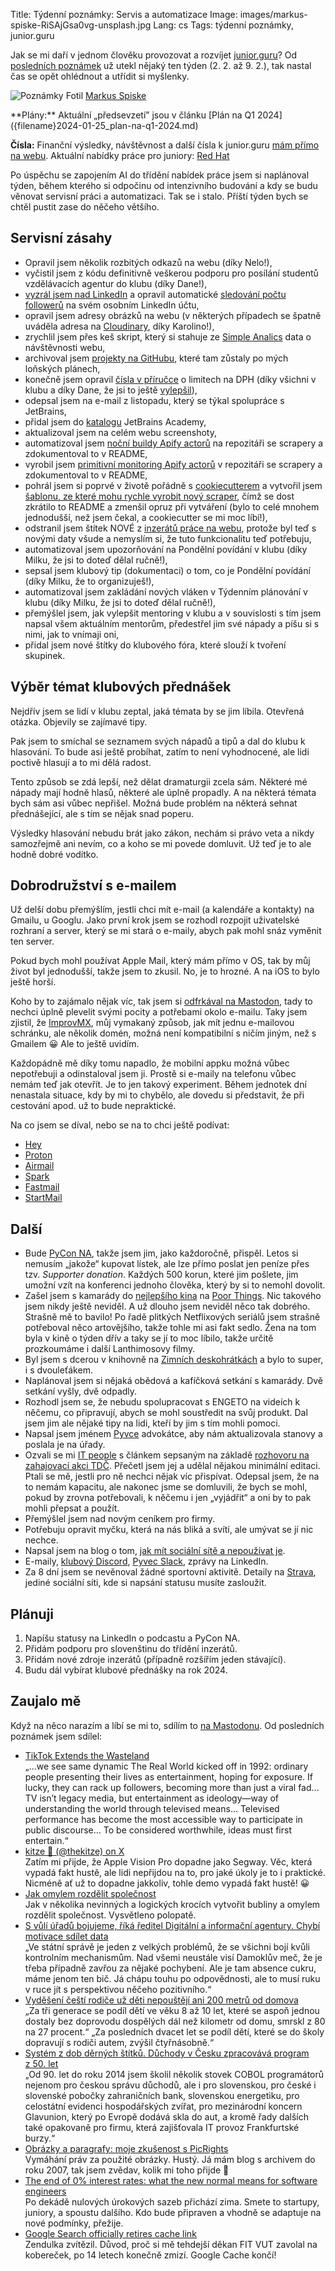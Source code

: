 Title: Týdenní poznámky: Servis a automatizace
Image: images/markus-spiske-RiSAjGsa0vg-unsplash.jpg
Lang: cs
Tags: týdenní poznámky, junior.guru

Jak se mi daří v jednom člověku provozovat a rozvíjet [junior.guru](https://junior.guru/)?
Od [posledních poznámek]({filename}2024-02-02_tydenni-poznamky-pracovni-inzeraty-pres-ai.md) už utekl nějaký ten týden (2. 2. až 9. 2.), tak nastal čas se opět ohlédnout a utřídit si myšlenky.

![Poznámky]({static}/images/markus-spiske-RiSAjGsa0vg-unsplash.jpg)
Fotil [Markus Spiske](https://unsplash.com/@markusspiske)

<div class="alert alert-warning" role="alert" markdown="1">
**Plány:** Aktuální „předsevzetí” jsou v článku [Plán na Q1 2024]({filename}2024-01-25_plan-na-q1-2024.md)

**Čísla:** Finanční výsledky, návštěvnost a další čísla k junior.guru [mám přímo na webu](https://junior.guru/open/).
Aktuální nabídky práce pro juniory: [Red Hat](https://junior.guru/jobs/aac817ee027512f150caf872e149e12ef9246815b1ecf880501b877d/)
</div>

Po úspěchu se zapojením AI do třídění nabídek práce jsem si naplánoval týden, během kterého si odpočinu od intenzivního budování a kdy se budu věnovat servisní práci a automatizaci.
Tak se i stalo.
Příští týden bych se chtěl pustit zase do něčeho většího.

## Servisní zásahy

-   Opravil jsem několik rozbitých odkazů na webu (díky Nelo!),
-   vyčistil jsem z kódu definitivně veškerou podporu pro posílání studentů vzdělávacích agentur do klubu (díky Dane!),
-   [vyzrál jsem nad LinkedIn](https://github.com/juniorguru/junior.guru/commit/92e4126799c7a3920f789291f39f143f5606a7a3) a opravil automatické [sledování počtu followerů](https://junior.guru/open/#socialni-site-a-newsletter) na svém osobním LinkedIn účtu,
-   opravil jsem adresy obrázků na webu (v některých případech se špatně uváděla adresa na [Cloudinary](https://cloudinary.com/), díky Karolino!),
-   zrychlil jsem přes keš skript, který si stahuje ze [Simple Analics](https://simpleanalytics.com/junior.guru) data o návštěvnosti webu,
-   archivoval jsem [projekty na GitHubu](https://github.com/orgs/juniorguru/projects), které tam zůstaly po mých loňských plánech,
-   konečně jsem opravil [čísla v příručce](https://junior.guru/handbook/interview/#prace-na-ico) o limitech na DPH (díky všichni v klubu a díky Dane, že jsi to ještě [vylepšil](https://github.com/juniorguru/junior.guru/pull/1300)),
-   odepsal jsem na e-mail z listopadu, který se týkal spolupráce s JetBrains,
-   přidal jsem do [katalogu](https://junior.guru/courses/) JetBrains Academy,
-   aktualizoval jsem na celém webu screenshoty,
-   automatizoval jsem [noční buildy Apify actorů](https://github.com/juniorguru/plucker/issues/7) na repozitáři se scrapery a zdokumentoval to v README,
-   vyrobil jsem [primitivní monitoring Apify actorů](https://github.com/juniorguru/plucker/issues/17) v repozitáři se scrapery a zdokumentoval to v README,
-   pohrál jsem si poprvé v životě pořádně s [cookiecutterem](https://cookiecutter.readthedocs.io/) a vytvořil jsem [šablonu, ze které mohu rychle vyrobit nový scraper](https://github.com/juniorguru/plucker/issues/8), čímž se dost zkrátilo to README a zmenšil opruz při vytváření (bylo to celé mnohem jednodušší, než jsem čekal, a cookiecutter se mi moc líbí!),
-   odstranil jsem štítek NOVÉ z [inzerátů práce na webu](https://junior.guru/jobs/), protože byl teď s novými daty všude a nemyslím si, že tuto funkcionalitu teď potřebuju,
-   automatizoval jsem upozorňování na Pondělní povídání v klubu (díky Milku, že jsi to doteď dělal ručně!),
-   sepsal jsem klubový tip (dokumentaci) o tom, co je Pondělní povídání (díky Milku, že to organizuješ!),
-   automatizoval jsem zakládání nových vláken v Týdenním plánování v klubu (díky Milku, že jsi to doteď dělal ručně!),
-   přemýšlel jsem, jak vylepšit mentoring v klubu a v souvislosti s tím jsem napsal všem aktuálním mentorům, předestřel jim své nápady a píšu si s nimi, jak to vnímaji oni,
-   přidal jsem nové štítky do klubového fóra, které slouží k tvoření skupinek.

## Výběr témat klubových přednášek

Nejdřív jsem se lidí v klubu zeptal, jaká témata by se jim líbila.
Otevřená otázka.
Objevily se zajímavé tipy.

Pak jsem to smíchal se seznamem svých nápadů a tipů a dal do klubu k hlasování.
To bude asi ještě probíhat, zatím to není vyhodnocené, ale lidi poctivě hlasují a to mi dělá radost.

Tento způsob se zdá lepší, než dělat dramaturgii zcela sám.
Některé mé nápady mají hodně hlasů, některé ale úplně propadly.
A na některá témata bych sám asi vůbec nepřišel.
Možná bude problém na některá sehnat přednášející, ale s tím se nějak snad poperu.

Výsledky hlasování nebudu brát jako zákon, nechám si právo veta a nikdy samozřejmě ani nevím, co a koho se mi povede domluvit.
Už teď je to ale hodně dobré vodítko.

## Dobrodružství s e-mailem

Už delší dobu přemýšlím, jestli chci mít e-mail (a kalendáře a kontakty) na Gmailu, u Googlu.
Jako první krok jsem se rozhodl rozpojit uživatelské rozhraní a server, který se mi stará o e-maily, abych pak mohl snáz vyměnit ten server.

Pokud bych mohl používat Apple Mail, který mám přímo v OS, tak by můj život byl jednodušší, takže jsem to zkusil.
No, je to hrozné.
A na iOS to bylo ještě horší.

Koho by to zajámalo nějak víc, tak jsem si [odfrkával na Mastodon](https://mastodonczech.cz/@honzajavorek/), tady to nechci úplně plevelit svými pocity a potřebami okolo e-mailu.
Taky jsem zjistil, že [ImprovMX](https://improvmx.com/), můj vymakaný způsob, jak mít jednu e-mailovou schránku, ale několik domén, možná není kompatibilní s ničím jiným, než s Gmailem 😀
Ale to ještě uvidím.

Každopádně mě díky tomu napadlo, že mobilní appku možná vůbec nepotřebuji a odinstaloval jsem ji.
Prostě si e-maily na telefonu vůbec nemám teď jak otevřít.
Je to jen takový experiment.
Během jednotek dní nenastala situace, kdy by mi to chybělo, ale dovedu si představit, že při cestování apod. už to bude nepraktické.

Na co jsem se díval, nebo se na to chci ještě podívat:

-   [Hey](https://www.hey.com/)
-   [Proton](https://proton.me/)
-   [Airmail](https://airmailapp.com/)
-   [Spark](https://sparkmailapp.com/)
-   [Fastmail](https://www.fastmail.com/)
-   [StartMail](https://www.startmail.com/)

## Další

-   Bude [PyCon NA](https://na.pycon.org/), takže jsem jim, jako každoročně, přispěl.
    Letos si nemusím „jakože“ kupovat lístek, ale lze přímo poslat jen peníze přes tzv. _Supporter donation_.
    Každých 500 korun, které jim pošlete, jim umožní vzít na konferenci jednoho člověka, který by si to nemohl dovolit.
-   Zašel jsem s kamarády do [nejlepšího kina](https://kinoaero.cz/) na [Poor Things](https://www.csfd.cz/film/1002404-chudacci/prehled/).
    Nic takového jsem nikdy ještě neviděl.
    A už dlouho jsem neviděl něco tak dobrého.
    Strašně mě to bavilo!
    Po řadě plitkých Netflixových seriálů jsem strašně potřeboval něco artovějšího, takže tohle mi asi fakt sedlo.
    Žena na tom byla v kině o týden dřív a taky se jí to moc líbilo, takže určitě prozkoumáme i další Lanthimosovy filmy.
-   Byl jsem s dcerou v knihovně na [Zimních deskohrátkách](https://www.mlp.cz/cz/akce/e26674-zimni-deskohratky/) a bylo to super, i s dvouleťákem.
-   Naplánoval jsem si nějaká obědová a kafíčková setkání s kamarády.
    Dvě setkání vyšly, dvě odpadly.
-   Rozhodl jsem se, že nebudu spolupracovat s ENGETO na videích k něčemu, co připravují, abych se mohl soustředit na svůj produkt.
    Dal jsem jim ale nějaké tipy na lidi, kteří by jim s tím mohli pomoci.
-   Napsal jsem jménem [Pyvce](https://pyvec.org/) advokátce, aby nám aktualizovala stanovy a poslala je na úřady.
-   Ozvali se mi [IT people](https://www.itpeoplecz.cz/) s článkem sepsaným na základě [rozhovoru na zahajovací akci TDČ]({filename}2023-11-27_tyden-pro-digitalni-cesko-z-pohledu-partnera.md).
    Přečetl jsem jej a udělal nějakou minimální editaci.
    Ptali se mě, jestli pro ně nechci nějak víc přispívat.
    Odepsal jsem, že na to nemám kapacitu, ale nakonec jsme se domluvili, že bych se mohl, pokud by zrovna potřebovali, k něčemu i jen „vyjádřit“ a oni by to pak mohli přepsat a použít.
-   Přemýšlel jsem nad novým ceníkem pro firmy.
-   Potřebuju opravit myčku, která na nás bliká a svítí, ale umývat se jí nic nechce.
-   Napsal jsem na blog o tom, [jak mít sociální sítě a nepoužívat je]({filename}2024-02-04_jak-mit-socialni-site-a-nepouzivat-je.md).
-   E-maily, [klubový Discord](https://junior.guru/club/), [Pyvec Slack](https://docs.pyvec.org/operations/support.html#sit-kontaktu), zprávy na LinkedIn.
-   Za 8 dní jsem se nevěnoval žádné sportovní aktivitě.
    Detaily na [Strava](https://www.strava.com/athletes/31242569), jediné sociální síti, kde si napsání statusu musíte zasloužit.

## Plánuji

1.  Napíšu statusy na LinkedIn o podcastu a PyCon NA.
2.  Přidám podporu pro slovenštinu do třídění inzerátů.
3.  Přidám nové zdroje inzerátů (případně rozšířím jeden stávající).
4.  Budu dál vybírat klubové přednášky na rok 2024.

## Zaujalo mě

Když na něco narazím a líbí se mi to, sdílím to [na Mastodonu](https://mastodonczech.cz/@honzajavorek).
Od posledních poznámek jsem sdílel:

- [TikTok Extends the Wasteland](https://hedgehogreview.com/issues/theological-variations/articles/tiktok-extends-the-wasteland)<br>„…we see same dynamic The Real World kicked off in 1992: ordinary people presenting their lives as entertainment, hoping for exposure. If lucky, they can rack up followers, becoming more than just a viral fad… TV isn’t legacy media, but entertainment as ideology—way of understanding the world through televised means… Televised performance has become the most accessible way to participate in public discourse… To be considered worthwhile, ideas must first entertain.“
- [kitze 🚀 (@thekitze) on X](https://twitter.com/thekitze/status/1754189182992253156)<br>Zatím mi přijde, že Apple Vision Pro dopadne jako Segway. Věc, která vypadá fakt hustě, ale lidi nepřijdou na to, pro jaké úkoly je to i praktické. Nicméně ať už to dopadne jakkoliv, tohle demo vypadá fakt hustě! 😀
- [Jak omylem rozdělit společnost](https://fajfka.cz/bubliny/)<br>Jak v několika nevinných a logických krocích vytvořit bubliny a omylem rozdělit společnost. Vysvětleno polopatě.
- [S vůlí úřadů bojujeme, říká ředitel Digitální a informační agentury. Chybí motivace sdílet data](https://www.irozhlas.cz/zpravy-domov/s-vuli-uradu-bojujeme-rika-reditel-digitalni-a-informacni-agentury-chybi_2401211840_hof)<br>„Ve státní správě je jeden z velkých problémů, že se všichni bojí kvůli kontrolním mechanismům. Nad všemi neustále visí Damoklův meč, že je třeba případně zavřou za nějaké pochybení. Ale je tam absence cukru, máme jenom ten bič. Já chápu touhu po odpovědnosti, ale to musí ruku v ruce jít s perspektivou něčeho pozitivního.“
- [Vyděšení čeští rodiče už děti nepouštějí ani 200 metrů od domova](https://www.seznamzpravy.cz/clanek/fakta-cesti-rodice-se-dnes-o-deti-boji-tak-az-jim-vzali-svobodu-231552)<br>„Za tři generace se podíl dětí ve věku 8 až 10 let, které se aspoň jednou dostaly bez doprovodu dospělých dál než kilometr od domu, smrskl z 80 na 27 procent.“ „Za posledních dvacet let se podíl dětí, které se do školy dopravují s rodiči autem, zvýšil čtyřnásobně.“
- [Systém z dob děrných štítků. Důchody v Česku zpracovává program z 50. let](https://www.seznamzpravy.cz/clanek/domaci-zivot-v-cesku-system-z-dob-dernych-stitku-duchody-v-cesku-zpracovava-program-z-50-let-231952)<br>„Od 90. let do roku 2014 jsem školil několik stovek COBOL programátorů nejenom pro českou správu důchodů, ale i pro slovenskou, pro české i slovenské pobočky zahraničních bank, slovenskou energetiku, pro celostátní evidenci hospodářských zvířat, pro mezinárodní koncern Glavunion, který po Evropě dodává skla do aut, a kromě řady dalších také opakovaně pro firmu, která zajišťovala IT provoz Frankfurtské burzy.“
- [Obrázky a paragrafy: moje zkušenost s PicRights](https://www.vzhurudolu.cz/prirucka/picrights)<br>Vymáhání práv za použité obrázky. Hustý. Já mám blog s archivem do roku 2007, tak jsem zvědav, kolik mi toho přijde 🙈
- [The end of 0% interest rates: what the new normal means for software engineers](https://newsletter.pragmaticengineer.com/p/zirp-software-engineers)<br>Po dekádě nulových úrokových sazeb přichází zima. Smete to startupy, juniory, a spoustu dalšího. Kdo bude připraven a vhodně se adaptuje na nové podmínky, přežije.
- [Google Search officially retires cache link](https://searchengineland.com/google-search-officially-retires-cache-link-437122)<br>Zendulka zvítězil. Důvod, proč si mě tehdejší děkan FIT VUT zavolal na kobereček, po 14 letech konečně zmizí. Google Cache končí!
